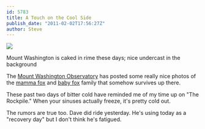 ```yaml
---
id: 5783
title: A Touch on the Cool Side
publish_date: "2011-02-02T17:56:27Z"
author: Steve
---
```

[![](http://www.flagstafffrenzy.org/wp-content/uploads/2011/02/mwo.jpg)](http://www.mountwashington.org/photos/)

Mount Washington is caked in rime these days; nice undercast in the background

The [Mount Washington Observatory](http://www.mountwashington.org/) has posted some really nice photos of the [mamma fox](http://www.mountwashington.org/photos/journal/2008/12/2237.jpg) and [baby fox](http://www.mountwashington.org/photos/journal/2008/12/2224.jpg) family that somehow survives up there.

These past two days of bitter cold have reminded me of my time up on "The Rockpile." When your sinuses actually freeze, it's pretty cold out.

The rumors are true too. Dave did ride yesterday. He's using today as a "recovery day" but I don't think he's fatigued.
